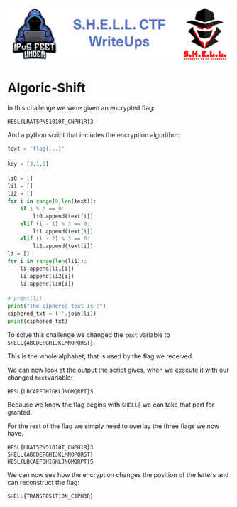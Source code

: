 ![S.H.E.L.L.CTF](../../banner.png)

# Algoric-Shift

In this challenge we were given an encrypted flag:
```
HESL{LRAT5PN51010T_CNPH1R}3
```

And a python script that includes the encryption algorithm:
```python
text = 'flag{...}'

key = [3,1,2]

li0 = []
li1 = []
li2 = []
for i in range(0,len(text)):
    if i % 3 == 0:
        li0.append(text[i])
    elif (i - 1) % 3 == 0:
        li1.append(text[i])
    elif (i - 2) % 3 == 0:
        li2.append(text[i])
li = []
for i in range(len(li1)): 
    li.append(li1[i]) 
    li.append(li2[i])
    li.append(li0[i])

# print(li)
print("The ciphered text is :")
ciphered_txt = (''.join(li))
print(ciphered_txt)
```
To solve this challenge we changed the `text` variable to `SHELL{ABCDEFGHIJKLMNOPQRST}`.

This is the whole alphabet, that is used by the flag we received.

We can now look at the output the script gives, when we execute it with our changed `text`variable:
```
HESL{LBCAEFDHIGKLJNOMQRPT}S
```
Because we know the flag begins with `SHELL{` we can take that part for granted.

For the rest of the flag we simply need to overlay the three flags we now have.

```
HESL{LRAT5PN51010T_CNPH1R}3
SHELL{ABCDEFGHIJKLMNOPQRST}
HESL{LBCAEFDHIGKLJNOMQRPT}S
```

We can now see how the encryption changes the position of the letters and can reconstruct the flag:
```
SHELL{TRAN5P051T10N_C1PH3R}
```
